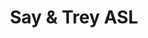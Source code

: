 ---
pid: CH607
title: Say & Trey ASL
location_transcription: All over
zipcode: '19107'
outside_phl: 
neighborhood: Washington Square West,Avenue of The Arts,Midtown Village,Chinatown
age: '22'
age_range: 20-29
instagram: 
image_file_name: CH_607.jpg
proposal_transcription: I need Philadelphia toDAY! (twin boys with hearing aids in
  a crowd with the deaf and hard of hearing community surrounding them.
topic: Health
topic_summary: '0'
type: Other No Form
keywords_other: deaf, hard of hearing
credit: Breunna
image_labels: 
twitter: 
facebook: 
permalink: "/monuments/ch607/"
layout: item-page
---